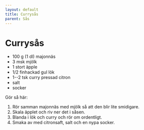 ```yaml
---
layout: default
title: Currysås
parent: Sås
---
```

# Currysås

-   100 g (1 dl) majonnäs
-   3 msk mjölk
-   1 stort äpple
-   1/2 finhackad gul lök
-   1--2 tsk curry pressad citron
-   salt
-   socker

Gör så här:

1.  Rör samman majonnäs med mjölk så att den blir lite smidigare.
2.  Skala äpplet och riv ner det i såsen.
3.  Blanda i lök och curry och rör om ordentligt.
4.  Smaka av med citronsaft, salt och en nypa socker.
